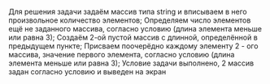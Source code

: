 Для решения задачи задаём массив типа string и вписываем в него произвольное количество элементов; 
Определяем число элементов ещё не заданного массива, согласно условию (длина элемента меньше или равна 3);
Создаём 2-ой пустой массив с длинной, определённой в предыдущем пункте;
Присваем поочерёдно каждому элементу 2 - ого массива, значение первого элемента, согласно условию (длина элемента меньше или равна 3);
Условие задачи выполнено, 2 массив задан согласно условию и выведен на экран